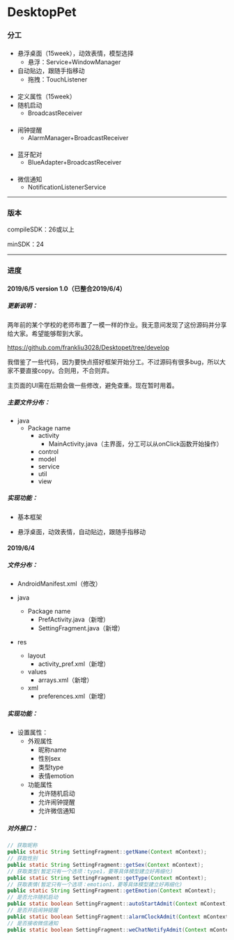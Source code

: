 # DesktopPet

### 分工

#### 

- 悬浮桌面（15week），动效表情，模型选择
  - 悬浮：Service+WindowManager
- 自动贴边，跟随手指移动
  - 拖拽：TouchListener

#### 

- 定义属性（15week）
- 随机启动
  - BroadcastReceiver

#### 

- 闹钟提醒
  - AlarmManager+BroadcastReceiver

#### 

- 蓝牙配对
  - BlueAdapter+BroadcastReceiver

#### 

- 微信通知
  - NotificationListenerService

<!--其余未注明时间的工作尽量在16week前完成-->



-------

### 版本

compileSDK：26或以上

minSDK：24



------

### 进度

#### 2019/6/5 version 1.0（已整合2019/6/4）

##### 更新说明：

两年前的某个学校的老师布置了一模一样的作业。我无意间发现了这份源码并分享给大家。希望能够帮到大家。

https://github.com/frankliu3028/Desktopet/tree/develop

我借鉴了一些代码，因为要快点搭好框架开始分工。不过源码有很多bug，所以大家不要直接copy。合则用，不合则弃。

主页面的UI需在后期会做一些修改，避免查重。现在暂时用着。

##### 主要文件分布：
* java
  * Package name
    * activity
      * MainActivity.java（主界面，分工可以从onClick函数开始操作）
    * control
    * model
    * service
    * util
    * view

##### 实现功能：

* 基本框架

* 悬浮桌面，动效表情，自动贴边，跟随手指移动


#### 2019/6/4 

##### 文件分布：

* AndroidManifest.xml（修改）

* java
  * Package name
    * PrefActivity.java（新增）
    * SettingFragment.java（新增）

* res
  * layout
    * activity_pref.xml（新增）
  * values
    * arrays.xml（新增）
  * xml
    * preferences.xml（新增）

##### 实现功能：

* 设置属性：
  * 外观属性
    - 昵称name
    - 性别sex
    - 类型type
    - 表情emotion
  * 功能属性
    - 允许随机启动
    - 允许闹钟提醒
    - 允许微信通知

##### 对外接口：

```Java
// 获取昵称
public static String SettingFragment::getName(Context mContext);
// 获取性别
public static String SettingFragment::getSex(Context mContext);
// 获取类型(暂定只有一个选项：type1，要等具体模型建立好再细化)
public static String SettingFragment::getType(Context mContext);
// 获取表情(暂定只有一个选项：emotion1，要等具体模型建立好再细化)
public static String SettingFragment::getEmotion(Context mContext);
// 是否允许随机启动
public static boolean SettingFragment::autoStartAdmit(Context mContext);
// 是否开启闹钟提醒
public static boolean SettingFragment::alarmClockAdmit(Context mContext);
// 是否接收微信通知    
public static boolean SettingFragment::weChatNotifyAdmit(Context mContext);
```

